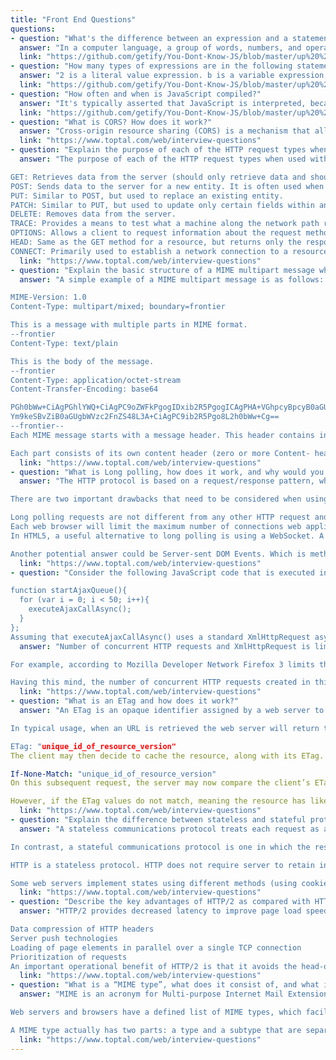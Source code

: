 ```yaml
---
title: "Front End Questions"
questions:
- question: "What's the difference between an expression and a statement?"
  answer: "In a computer language, a group of words, numbers, and operators that performs a specific task is a statement. Statements are made up of one or more expressions. An expression is any reference to a variable or value, or a set of variable(s) and value(s) combined with operators."
  link: "https://github.com/getify/You-Dont-Know-JS/blob/master/up%20%26%20going/ch1.md"
- question: "How many types of expressions are in the following statement: a = b * 2;?"
  answer: "2 is a literal value expression. b is a variable expression, which means to retrieve its current value. b * 2 is an arithmetic expression, which means to do the multiplication. a = b * 2 is an assignment expression, which means to assign the result of the b * 2 expression to the variable a (more on assignments later)."
  link: "https://github.com/getify/You-Dont-Know-JS/blob/master/up%20%26%20going/ch1.md"
- question: "How often and when is JavaScript compiled?"
  answer: "It's typically asserted that JavaScript is interpreted, because your JavaScript source code is processed each time it's run. But that's not entirely accurate. The JavaScript engine actually compiles the program on the fly and then immediately runs the compiled code."
  link: "https://github.com/getify/You-Dont-Know-JS/blob/master/up%20%26%20going/ch1.md"
- question: "What is CORS? How does it work?"
  answer: "Cross-origin resource sharing (CORS) is a mechanism that allows many resources (e.g., fonts, JavaScript, etc.) on a web page to be requested from another domain outside the domain from which the resource originated. It’s a mechanism supported in HTML5 that manages XMLHttpRequest access to a domain different. CORS adds new HTTP headers that provide access to permitted origin domains. For HTTP methods other than GET (or POST with certain MIME types), the specification mandates that browsers first use an HTTP OPTIONS request header to solicit a list of supported (and available) methods from the server. The actual request can then be submitted. Servers can also notify clients whether “credentials” (including Cookies and HTTP Authentication data) should be sent with requests."
  link: "https://www.toptal.com/web/interview-questions"
- question: "Explain the purpose of each of the HTTP request types when used with a RESTful web service."
  answer: "The purpose of each of the HTTP request types when used with a RESTful web service is as follows:

GET: Retrieves data from the server (should only retrieve data and should have no other effect).
POST: Sends data to the server for a new entity. It is often used when uploading a file or submitting a completed web form.
PUT: Similar to POST, but used to replace an existing entity.
PATCH: Similar to PUT, but used to update only certain fields within an existing entity.
DELETE: Removes data from the server.
TRACE: Provides a means to test what a machine along the network path receives when a request is made. As such, it simply returns what was sent.
OPTIONS: Allows a client to request information about the request methods supported by a service. The relevant response header is Allow and it simply lists the supported methods. (It can also be used to request information about the request methods supported for the server where the service resides by using a * wildcard in the URI.)
HEAD: Same as the GET method for a resource, but returns only the response headers (i.e., with no entity-body).
CONNECT: Primarily used to establish a network connection to a resource (usually via some proxy that can be requested to forward an HTTP request as TCP and maintain the connection). Once established, the response sends a 200 status code and a “Connection Established” message."
  link: "https://www.toptal.com/web/interview-questions"
- question: "Explain the basic structure of a MIME multipart message when used to transfer different content type parts. Provide a simple example."
  answer: "A simple example of a MIME multipart message is as follows:

MIME-Version: 1.0
Content-Type: multipart/mixed; boundary=frontier

This is a message with multiple parts in MIME format.
--frontier
Content-Type: text/plain

This is the body of the message.
--frontier
Content-Type: application/octet-stream
Content-Transfer-Encoding: base64

PGh0bWw+CiAgPGhlYWQ+CiAgPC9oZWFkPgogIDxib2R5PgogICAgPHA+VGhpcyBpcyB0aGUg
Ym9keSBvZiB0aGUgbWVzc2FnZS48L3A+CiAgPC9ib2R5Pgo8L2h0bWw+Cg==
--frontier--
Each MIME message starts with a message header. This header contains information about the message content and boundary. In this case Content-Type: multipart/mixed; boundary=frontier means that message contains multiple parts where each part is of different content type and they are separated by --frontier as their boundary.

Each part consists of its own content header (zero or more Content- header fields) and a body. Multipart content can be nested. The content-transfer-encoding of a multipart type must always be 7bit, 8bit, or binary to avoid the complications that would be posed by multiple levels of decoding. The multipart block as a whole does not have a charset; non-ASCII characters in the part headers are handled by the Encoded-Word system, and the part bodies can have charsets specified if appropriate for their content-type."
  link: "https://www.toptal.com/web/interview-questions"
- question: "What is Long polling, how does it work, and why would you use it? Considering server and client resources, what is the main drawback of using long polling? Which HTML5 feature is the best alternative to long polling?"
  answer: "The HTTP protocol is based on a request/response pattern, which means that the server cannot push any data to the client (i.e., the server can only provide data to the client in response to a client request). Long polling is a web application development pattern used to emulate pushing data from server to client. When the long polling pattern is used, the client submits a request to the server and the connection then remains active until the server is ready to send data to the client. The connection is closed only after data is sent back to the client or connection timeout occurs. The client then creates a new request when the connection is closed, thus restarting the loop.

There are two important drawbacks that need to be considered when using long polling:

Long polling requests are not different from any other HTTP request and web servers handle them the same way. This means that every long poll connection will reserve server resources, potentially maxing out the number of connections the server can handle. This can lead to HTTP connection timeouts.
Each web browser will limit the maximum number of connections web application can make. This means that your application load time and performance may be degraded.
In HTML5, a useful alternative to long polling is using a WebSocket. A WebSocket is a protocol providing full-duplex communications channels over a single TCP connection. The WebSocket protocol makes possible more interaction between a browser and a web site, facilitating live content and eliminates the need for the long polling paradigm.

Another potential answer could be Server-sent DOM Events. Which is method of continuously sending data from a server to the browser, rather than repeatedly requesting it. However, this HTML5 feature is not supported by Microsoft Internet Explorer, thus making it less attractive solution."
  link: "https://www.toptal.com/web/interview-questions"
- question: "Consider the following JavaScript code that is executed in a browser:

function startAjaxQueue(){
  for (var i = 0; i < 50; i++){
  	executeAjaxCallAsync();
  }
}; 
Assuming that executeAjaxCallAsync() uses a standard XmlHttpRequest asynchronously to retrieve data from server, how many concurrent HTTP requests would you expect to be created by this loop?"
  answer: "Number of concurrent HTTP requests and XmlHttpRequest is limited in all browsers. Specific limitations are different depending on browser type and version.

For example, according to Mozilla Developer Network Firefox 3 limits the number of XMLHttpRequest connections per server to 6 (previous versions limit this to 2 per server).

Having this mind, the number of concurrent HTTP requests created in this loop would never (by default) be larger than 6, and the browser would therefore execute this loop in chunks."
  link: "https://www.toptal.com/web/interview-questions"
- question: "What is an ETag and how does it work?"
  answer: "An ETag is an opaque identifier assigned by a web server to a specific version of a resource found at an URL. If the resource content at that URL ever changes, a new and different ETag is assigned.

In typical usage, when an URL is retrieved the web server will return the resource along with its corresponding ETag value, which is placed in an HTTP “ETag” field:

ETag: "unique_id_of_resource_version"
The client may then decide to cache the resource, along with its ETag. Later, if the client wants to retrieve the same URL again, it will send its previously saved copy of the ETag along with the request in a "If-None-Match" field.

If-None-Match: "unique_id_of_resource_version"
On this subsequent request, the server may now compare the client’s ETag with the ETag for the current version of the resource. If the ETag values match, meaning that the resource has not changed, then the server may send back a very short response with a HTTP 304 Not Modified status. The 304 status tells the client that its cached version is still good and that it should use that.

However, if the ETag values do not match, meaning the resource has likely changed, then a full response including the resource’s content is returned, just as if ETag were not being used. In this case the client may decide to replace its previously cached version with the newly returned resource and the new ETag."
  link: "https://www.toptal.com/web/interview-questions"
- question: "Explain the difference between stateless and stateful protocols. Which type of protocol is HTTP? Explain your answer."
  answer: "A stateless communications protocol treats each request as an independent transaction. It therefore does not require the server to retain any session, identity, or status information spanning multiple requests from the same source. Similarly, the requestor can not rely on any such information being retained by the responder.

In contrast, a stateful communications protocol is one in which the responder maintains “state” information (session data, identity, status, etc.) across multiple requests from the same source.

HTTP is a stateless protocol. HTTP does not require server to retain information or status about each user for the duration of multiple requests.

Some web servers implement states using different methods (using cookies, custom headers, hidden form fields etc.). However, in the very core of every web application everything relies on HTTP which is still a stateless protocol that is based on simple request/response paradigm."
  link: "https://www.toptal.com/web/interview-questions"
- question: "Describe the key advantages of HTTP/2 as compared with HTTP 1.1."
  answer: "HTTP/2 provides decreased latency to improve page load speed by supporting:

Data compression of HTTP headers
Server push technologies
Loading of page elements in parallel over a single TCP connection
Prioritization of requests
An important operational benefit of HTTP/2 is that it avoids the head-of-line blocking problem in HTTP 1."
  link: "https://www.toptal.com/web/interview-questions"
- question: "What is a “MIME type”, what does it consist of, and what is it used for? Provide an example."
  answer: "MIME is an acronym for Multi-purpose Internet Mail Extensions. It is used as a standard way of classifying file types over the Internet.

Web servers and browsers have a defined list of MIME types, which facilitates transfer of files of a known type, irrespective of operating system or browser.

A MIME type actually has two parts: a type and a subtype that are separated by a slash (/). For example, the MIME type for Microsoft Word files is application/msword (i.e., type is application and the subtype is msword)."
  link: "https://www.toptal.com/web/interview-questions"
---
```

